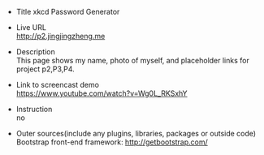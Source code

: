 * Title
    xkcd Password Generator

* Live URL      
    http://p2.jingjingzheng.me     

* Description       
  This page shows my name, photo of myself, and placeholder links for project p2,P3,P4.

* Link to screencast demo      
  https://www.youtube.com/watch?v=Wg0L_RKSxhY

* Instruction       
  no

* Outer sources(include any plugins, libraries, packages or outside code)      
  Bootstrap front-end framework: http://getbootstrap.com/
